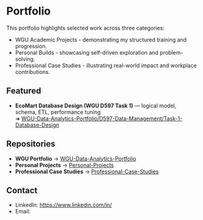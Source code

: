 # Portfolio
This portfolio highlights selected work across three categories:  

* WGU Academic Projects - demonstrating my structured training and progression.  
* Personal Builds - showcasing self-driven exploration and problem-solving.  
* Professional Case Studies - illustrating real-world impact and workplace contributions.

## Featured
- **EcoMart Database Design (WGU D597 Task 1)** — logical model, schema, ETL, performance tuning  
  ➜ [WGU-Data-Analytics-Portfolio/D597-Data-Management/Task-1-Database-Design](#)

## Repositories
- **WGU Portfolio** → [WGU-Data-Analytics-Portfolio](https://github.com/Shuper123/WGU-MSDA)
- **Personal Projects** → [Personal-Projects](https://github.com/Shuper123/Personal-Projects)
- **Professional Case Studies** → [Professional-Case-Studies](https://github.com/Shuper123/Professional-Case-Studies)

## Contact
- LinkedIn: https://www.linkedin.com/in/<your-handle>
- Email: <your email>
